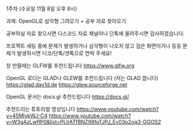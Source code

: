 1주차 (수요일 11월 8일 오후 8시)

과제: OpenGL로 삼각형 그려오기 + 공부 자료 찾아오기

공부하실 자료 찾으시면 디스코드 자료 채널이나 단톡에 올려주시면 감사하겠습니다.

프로젝트 세팅 중에 문제가 발생하거나 삼각형이 나오지 않고 검은 화면이거나 등등 문제가 발생하시면 디코/단톡/갠톡으로 연락 주세요!

창 만들때는 GLFW를 추천드립니다
https://www.glfw.org

OpenGL 로더는 GLAD나 GLEW를 추천드립니다 (저는 GLAD 씁니다)
https://glad.dav1d.de
https://glew.sourceforge.net

OpenGL 문서는 docs.gl 추천드립니다
https://docs.gl/

추천드리는 튜토리얼 영상입니다
https://www.youtube.com/watch?v=45MIykWJ-C4
https://www.youtube.com/watch?v=W3gAzLwfIP0&list=PLlrATfBNZ98foTJPJ_Ev03o2oq3-GGOS2
